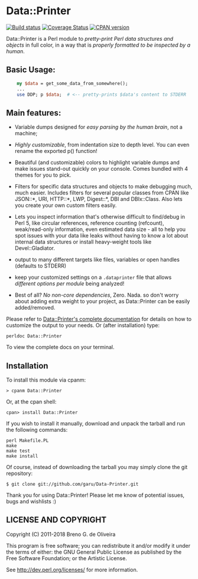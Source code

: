 Data::Printer
=============

[![Build status](https://travis-ci.org/garu/Data-Printer.svg?branch=master)](https://travis-ci.org/garu/Data-Printer)
[![Coverage Status](https://coveralls.io/repos/garu/Data-Printer/badge.png)](https://coveralls.io/r/garu/Data-Printer)
[![CPAN version](https://badge.fury.io/pl/Data-Printer.png)](http://badge.fury.io/pl/Data-Printer)

Data::Printer is a Perl module to
*pretty-print Perl data structures and objects* in full color,
in a way that is *properly formatted to be inspected by a human*.

Basic Usage:
------------

```perl
    my $data = get_some_data_from_somewhere();
    ...
    use DDP; p $data;  # <-- pretty-prints $data's content to STDERR
```

Main features:
--------------

* Variable dumps designed for _easy parsing by the human brain_, not a machine;

* _Highly customizable_, from indentation size to depth level.
You can even rename the exported p() function!

* Beautiful (and customizable) colors to highlight variable dumps and make
issues stand-out quickly on your console. Comes bundled with 4 themes for you
to pick.

* Filters for specific data structures and objects to make debugging much,
much easier. Includes filters for several popular classes from CPAN like
JSON::\*, URI, HTTP::\*, LWP, Digest::\*, DBI and DBIx::Class. Also lets you
create your own custom filters easily.

* Lets you inspect information that's otherwise difficult to find/debug
in Perl 5, like circular references, reference counting (refcount),
weak/read-only information, even estimated data size - all to help you
spot issues with your data like leaks without having to know a lot about
internal data structures or install heavy-weight tools like Devel::Gladiator.

* output to many different targets like files, variables or open handles
(defaults to STDERR)

* keep your customized settings on a `.dataprinter` file that allows
_different options per module_ being analyzed!

* Best of all? *No non-core dependencies*, Zero. Nada. so don't worry about
adding extra weight to your project, as Data::Printer can be easily
added/removed.

Please refer to [Data::Printer's complete documentation](https://metacpan.org/pod/Data::Printer)
for details on how to customize the output to your needs. Or (after installation) type:

    perldoc Data::Printer

To view the complete docs on your terminal.


Installation
------------

To install this module via cpanm:

    > cpanm Data::Printer

Or, at the cpan shell:

    cpan> install Data::Printer

If you wish to install it manually, download and unpack the tarball and
run the following commands:

	perl Makefile.PL
	make
	make test
	make install

Of course, instead of downloading the tarball you may simply clone the
git repository:

    $ git clone git://github.com/garu/Data-Printer.git


Thank you for using Data::Printer! Please let me know of potential issues,
bugs and wishlists :)


LICENSE AND COPYRIGHT
---------------------

Copyright (C) 2011-2018 Breno G. de Oliveira

This program is free software; you can redistribute it and/or modify it
under the terms of either: the GNU General Public License as published
by the Free Software Foundation; or the Artistic License.

See http://dev.perl.org/licenses/ for more information.

